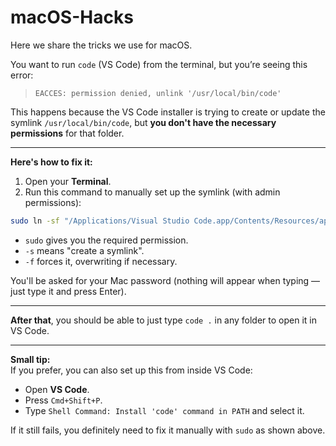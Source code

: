 # macOS-Hacks
Here we share the tricks we use for macOS.


You want to run `code` (VS Code) from the terminal, but you’re seeing this error:

> `EACCES: permission denied, unlink '/usr/local/bin/code'`

This happens because the VS Code installer is trying to create or update the symlink `/usr/local/bin/code`, but **you don't have the necessary permissions** for that folder.

---

**Here's how to fix it:**

1. Open your **Terminal**.
2. Run this command to manually set up the symlink (with admin permissions):

```bash
sudo ln -sf "/Applications/Visual Studio Code.app/Contents/Resources/app/bin/code" /usr/local/bin/code
```

- `sudo` gives you the required permission.
- `-s` means "create a symlink".
- `-f` forces it, overwriting if necessary.

You'll be asked for your Mac password (nothing will appear when typing — just type it and press Enter).

---

**After that**, you should be able to just type `code .` in any folder to open it in VS Code.

---

**Small tip:**  
If you prefer, you can also set up this from inside VS Code:
- Open **VS Code**.
- Press `Cmd+Shift+P`.
- Type `Shell Command: Install 'code' command in PATH` and select it.

If it still fails, you definitely need to fix it manually with `sudo` as shown above.
